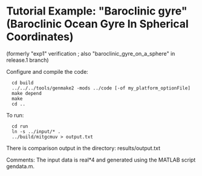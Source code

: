 Tutorial Example: "Baroclinic gyre"
(Baroclinic Ocean Gyre In Spherical Coordinates)
============================================================
(formerly "exp1" verification ;
 also "baroclinic_gyre_on_a_sphere" in release.1 branch)

Configure and compile the code:
```
  cd build
  ../../../tools/genmake2 -mods ../code [-of my_platform_optionFile]
  make depend
  make
  cd ..
```

To run:
```
  cd run
  ln -s ../input/* .
  ../build/mitgcmuv > output.txt
```

There is comparison output in the directory:
  results/output.txt

Comments:
  The input data is real*4 and generated using the MATLAB script
  gendata.m.
